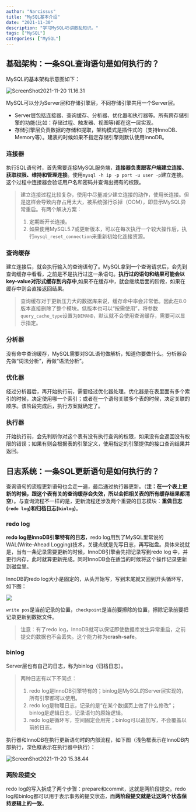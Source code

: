 ```yaml
---
author: "Narcissus"
title: "MySQL基本介绍"
date: "2021-11-30"
description: "学习MySQL45讲散乱知识。"
tags: ["MySQL"]
categories: ["MySQL"]
---
```


## 基础架构：一条SQL查询语句是如何执行的？

MySQL的基本架构示意图如下：

![ScreenShot2021-11-20 11.16.31](https://narcissusblog-img.oss-cn-beijing.aliyuncs.com/uPic/file-11/ScreenShot2021-11-20%2011.16.31.png)

MySQL可以分为Server层和存储引擎层，不同存储引擎共用一个Server层。

- Server层包括连接器、查询缓存、分析器、优化器和执行器等。所有跨存储引擎的功能(比如：存储过程、触发器、视图等)都在这一层实现。
- 存储引擎层负责数据的存储和提取，架构模式是插件式的（支持InnoDB、Memory等）。建表的时候如果不指定存储引擎则默认使用InnoDB。

### 连接器

执行SQL语句时，首先需要连接MySQL服务端，**连接器负责跟客户端建立连接、获取权限、维持和管理连接**。使用`mysql -h ip -p port -u user -p`建立连接。这个过程中连接器会验证用户名和密码并查询出拥有的权限。

> 建立连接过程比较复杂，使用中尽量减少建立连接的动作，使用长连接。但是这样会导致内存占用太大，被系统强行杀掉（OOM），即显示MySQL异常重启。有两个解决方案：
>
> 1. 定期断开长连接。
> 2. 如果使用MySQL5.7或更新版本，可以在每次执行一个较大操作后，执行`mysql_reset_connection`来重新初始化连接资源。

### 查询缓存

建立连接后，就会执行输入的查询语句了。MySQL拿到一个查询请求后，会先到查询缓存中看看，之前是不是执行过这一条语句。**执行过的语句和结果可能会以key-value对形式缓存到内存中**,如果不在缓存中，就会继续后面的阶段，如果在缓存中则会直接返回结果。

> 查询缓存对于更新压力大的数据库来说，缓存命中率会非常低。因此在8.0版本直接删除了整个模块。低版本也可以“按需使用”，将参数`query_cache_type`设置为`DEMAND`，默认就不会使用查询缓存，需要可以显示指定。

### 分析器

没有命中查询缓存，MySQL需要对SQL语句做解析，知道你要做什么。分析器会先做“词法分析”，再做“语法分析”。

### 优化器

经过分析器后，再开始执行前，需要经过优化器处理。优化器是在表里面有多个索引的时候，决定使用哪一个索引；或者在一个语句关联多个表的时候，决定关联的顺序。该阶段完成后，执行方案就确定了。

### 执行器

开始执行前，会先判断你对这个表有没有执行查询的权限，如果没有会返回没有权限的错误；如果有则会根据表的引擎定义，使用指定的引擎提供的接口查询结果并返回。

## 日志系统：一条SQL更新语句是如何执行的？

查询语句的流程更新语句也会走一遍，最后通过执行器更新。（**注：在一个表上更新的时候，跟这个表有关的查询缓存会失效，所以会把相关表的所有缓存结果都清空**）。与查询流程不一样的是，更新流程还涉及两个重要的日志模块：**重做日志(`redo log`)和归档日志(`binlog`)**。

### redo log

**redo log是InnoDB引擎特有的日志**，redo log用到了MySQL里常说的WAL(Write-Ahead Logging)技术，关键点就是先写日志，再写磁盘。具体来说就是，当有一条记录需要更新的时候，InnoDB引擎会先把记录写到redo log 中，并更行内存，此时就算更新完成。同时InnoDB会在适当的时候将这个操作记录更新到磁盘里。

InnoDB的redo log大小是固定的，从头开始写，写到末尾就又回到开头循环写，如下图：

![](https://narcissusblog-img.oss-cn-beijing.aliyuncs.com/uPic/file-11/ScreenShot2021-11-20%2015.25.38.png)

`write pos`是当前记录的位置，`checkpoint`是当前要擦除的位置，擦除记录前要把记录更新到数据文件。

> 注意：有了redo log，InnoDB就可以保证即使数据库发生异常重启，之前提交的数据也不会丢失。这个能力称为**crash-safe**。

### binlog

Server层也有自己的日志，称为binlog（归档日志）。

> 两种日志有以下不同点：
>
> 1. redo log是InnoDB引擎特有的；binlog是MySQL的Server层实现的，所有引擎都可以使用。
> 2. redo log是物理日志，记录的是“在某个数据页上做了什么修改”；binlog是逻辑日志，记录语句的原始逻辑。
> 3. redo log是循环写，空间固定会用完；binlog可以追加写，不会覆盖以前的日志。

执行器和InnoDB在执行更新语句时的内部流程，如下图（浅色框表示在InnoDB内部执行，深色框表示在执行器中执行）：

![ScreenShot2021-11-20 15.38.44](https://narcissusblog-img.oss-cn-beijing.aliyuncs.com/uPic/file-11/ScreenShot2021-11-20%2015.38.44.png)

### 两阶段提交

redo log的写入拆成了两个步骤：prepare和commit，这就是两阶段提交。redo log和binlog都可以用于表示事务的提交状态，而**两阶段提交就是让这两个状态保持逻辑上的一致**。

